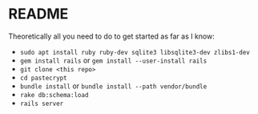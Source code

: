 # README

Theoretically all you need to do to get started as far as I know:

- `sudo apt install ruby ruby-dev sqlite3 libsqlite3-dev zlibs1-dev`
- `gem install rails` or `gem install --user-install rails`
- `git clone <this repo>`
- `cd pastecrypt`
- `bundle install` or `bundle install --path vendor/bundle`
- `rake db:schema:load`
- `rails server`
